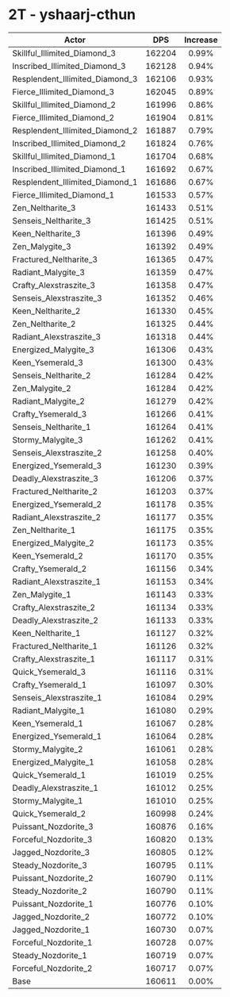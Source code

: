 # 2T - yshaarj-cthun
| Actor | DPS | Increase |
|---|:---:|:---:|
|Skillful_Illimited_Diamond_3|162204|0.99%|
|Inscribed_Illimited_Diamond_3|162128|0.94%|
|Resplendent_Illimited_Diamond_3|162106|0.93%|
|Fierce_Illimited_Diamond_3|162045|0.89%|
|Skillful_Illimited_Diamond_2|161996|0.86%|
|Fierce_Illimited_Diamond_2|161904|0.81%|
|Resplendent_Illimited_Diamond_2|161887|0.79%|
|Inscribed_Illimited_Diamond_2|161824|0.76%|
|Skillful_Illimited_Diamond_1|161704|0.68%|
|Inscribed_Illimited_Diamond_1|161692|0.67%|
|Resplendent_Illimited_Diamond_1|161686|0.67%|
|Fierce_Illimited_Diamond_1|161533|0.57%|
|Zen_Neltharite_3|161433|0.51%|
|Senseis_Neltharite_3|161425|0.51%|
|Keen_Neltharite_3|161396|0.49%|
|Zen_Malygite_3|161392|0.49%|
|Fractured_Neltharite_3|161365|0.47%|
|Radiant_Malygite_3|161359|0.47%|
|Crafty_Alexstraszite_3|161358|0.47%|
|Senseis_Alexstraszite_3|161352|0.46%|
|Keen_Neltharite_2|161330|0.45%|
|Zen_Neltharite_2|161325|0.44%|
|Radiant_Alexstraszite_3|161318|0.44%|
|Energized_Malygite_3|161306|0.43%|
|Keen_Ysemerald_3|161300|0.43%|
|Senseis_Neltharite_2|161284|0.42%|
|Zen_Malygite_2|161284|0.42%|
|Radiant_Malygite_2|161279|0.42%|
|Crafty_Ysemerald_3|161266|0.41%|
|Senseis_Neltharite_1|161264|0.41%|
|Stormy_Malygite_3|161262|0.41%|
|Senseis_Alexstraszite_2|161258|0.40%|
|Energized_Ysemerald_3|161230|0.39%|
|Deadly_Alexstraszite_3|161206|0.37%|
|Fractured_Neltharite_2|161203|0.37%|
|Energized_Ysemerald_2|161178|0.35%|
|Radiant_Alexstraszite_2|161177|0.35%|
|Zen_Neltharite_1|161175|0.35%|
|Energized_Malygite_2|161173|0.35%|
|Keen_Ysemerald_2|161170|0.35%|
|Crafty_Ysemerald_2|161156|0.34%|
|Radiant_Alexstraszite_1|161153|0.34%|
|Zen_Malygite_1|161143|0.33%|
|Crafty_Alexstraszite_2|161134|0.33%|
|Deadly_Alexstraszite_2|161133|0.33%|
|Keen_Neltharite_1|161127|0.32%|
|Fractured_Neltharite_1|161126|0.32%|
|Crafty_Alexstraszite_1|161117|0.31%|
|Quick_Ysemerald_3|161116|0.31%|
|Crafty_Ysemerald_1|161097|0.30%|
|Senseis_Alexstraszite_1|161084|0.29%|
|Radiant_Malygite_1|161080|0.29%|
|Keen_Ysemerald_1|161067|0.28%|
|Energized_Ysemerald_1|161064|0.28%|
|Stormy_Malygite_2|161061|0.28%|
|Energized_Malygite_1|161058|0.28%|
|Quick_Ysemerald_1|161019|0.25%|
|Deadly_Alexstraszite_1|161012|0.25%|
|Stormy_Malygite_1|161010|0.25%|
|Quick_Ysemerald_2|160998|0.24%|
|Puissant_Nozdorite_3|160876|0.16%|
|Forceful_Nozdorite_3|160820|0.13%|
|Jagged_Nozdorite_3|160805|0.12%|
|Steady_Nozdorite_3|160795|0.11%|
|Puissant_Nozdorite_2|160790|0.11%|
|Steady_Nozdorite_2|160790|0.11%|
|Puissant_Nozdorite_1|160776|0.10%|
|Jagged_Nozdorite_2|160772|0.10%|
|Jagged_Nozdorite_1|160730|0.07%|
|Forceful_Nozdorite_1|160728|0.07%|
|Steady_Nozdorite_1|160719|0.07%|
|Forceful_Nozdorite_2|160717|0.07%|
|Base|160611|0.00%|
